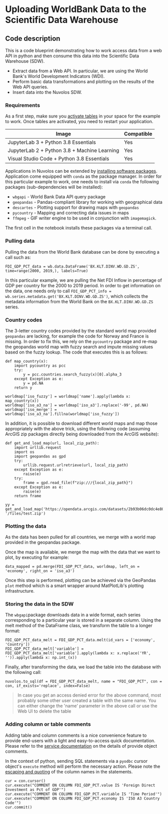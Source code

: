 # Uploading WorldBank Data to the Scientific Data Warehouse

## Code description

This is a code blueprint demonstrating how to work access data from a web API in python and then consume this data into the Scientific Data Warehouse (SDW).

* Extract data from a Web API. In particular, we are using the World Bank's World Development Indicators (WDI).
* Perform basic data transformations and plotting on the results of the Web API queries.
* Insert data into the Nuvolos SDW.

### Requirements

As a first step, make sure you [activate tables](https://docs.nuvolos.cloud/data/the-table-view#activating-tables) in your space for the example to work. Once tables are activated, you need to restart your application.

| Image      | Compatible |
| ----------- | ----------- |
| JupyterLab 3 + Python 3.8 Essentials      | Yes      |
| JupyterLab 2 + Python 3.8 + Machine Learning | Yes       |
| Visual Studio Code + Python 3.8 Essentials| Yes |


Applications in Nuvolos can be extended by [installing software packages](https://docs.nuvolos.cloud/getting-started/work-with-applications/install-a-software-package). Application come equipped with `conda` as the package manager. In order for this particular example to work, one needs to install via `conda` the following packages (sub-dependencies will be installed):

* `wbgapi` - World Bank Data API query package
* `geopandas` - Pandas\-compliant library for working with geographical data
* `descartes` - Plotting support for drawing maps with `geopandas`
* `pycountry` - Mapping and correcting data issues in maps
* `ffmpeg` - GIF writer engine to be used in conjunction with `imagemagick`.

The first cell in the notebook installs these packages via a terminal call.

### Pulling data

Pulling the data from the World Bank database can be done by executing a call such as:

```
FDI_GDP_PCT_data = wb.data.DataFrame('BX.KLT.DINV.WD.GD.ZS', time=range(2000, 2019,), labels=True)
```

In this particular example, we are pulling the Net FDI Inflow in percentage of GDP per country for the 2000 to 2019 period. In order to get information on the data, one needs only to call `FDI_GDP_PCT_info = wb.series.metadata.get('BX.KLT.DINV.WD.GD.ZS')`, which collects the metadata information from the World Bank on the `BX.KLT.DINV.WD.GD.ZS` series.

### Country codes

The 3-letter country codes provided by the standard world map provided `geopandas` are lacking, for example the code for Norway and France is missing. In order to fix this, we rely on the `pycountry` package and re-map the geopandas world map with fuzzy search and impute missing values based on the fuzzy lookup. The code that executes this is as follows:

```
def map_country(x):
    import pycountry as pcc
    try:
        y = pcc.countries.search_fuzzy(x)[0].alpha_3
    except Exception as e:
        y = pd.NA
    return y

worldmap['iso_fuzzy'] = worldmap['name'].apply(lambda x: map_country(x))
worldmap['iso_a3_na'] = worldmap['iso_a3'].replace('-99', pd.NA)
worldmap['iso_merge'] = worldmap['iso_a3_na'].fillna(worldmap['iso_fuzzy'])

```

In addition, it is possible to download different world maps and map those appropriately with the above trick, using the following code (assuming ArcGIS zip packages directly being downloaded from the ArcGIS website):

```
def get_and_load_map(url, local_zip_path):
    import urllib.request
    import os
    import geopandas as gpd
    try:
        urllib.request.urlretrieve(url, local_zip_path)
    except Exception as e:
        raise(e)   
    try:
        frame = gpd.read_file(f"zip:///{local_zip_path}")
    except Exception as e:
        raise(e)  
    return frame

yy = get_and_load_map('https://opendata.arcgis.com/datasets/2b93b06dc0dc4e809d3c8db5cb96ba69_0.zip', '/files/test.zip')
```

### Plotting the data

As the data has been pulled for all countries, we merge with a world map provided in the geopandas package.

Once the map is available, we merge the map with the data that we want to plot, by executing for example:

```
data_mapped = pd.merge(FDI_GDP_PCT_data, worldmap, left_on = 'economy', right_on = 'iso_a3')
```

Once this step is performed, plotting can be achieved via the GeoPandas `plot` method which is a smart wrapper around MatPlotLib's plotting infrastructure.

### Storing the data in the SDW

The `wbgapi`package downloads data in a wide format, each series corresponding to a particular year is stored in a separate column. Using the melt method of the DataFrame class, we transform the table to a longer format:

```
FDI_GDP_PCT_data_melt = FDI_GDP_PCT_data.melt(id_vars = ['economy', 'Country'])
FDI_GDP_PCT_data_melt['variable'] = FDI_GDP_PCT_data_melt['variable'].apply(lambda x: x.replace('YR', '')).apply(lambda x: np.int_(x))
```

Finally, after transforming the data, we load the table into the database with the following call:

```
nuvolos.to_sql(df = FDI_GDP_PCT_data_melt, name = "FDI_GDP_PCT", con = con, if_exists='replace', index=False)
```

> In case you get an access denied error for the above command, most probably some other user created a table with the same name. You can either change the 'name' parameter in the above call or use the Web UI to delete the table

### Adding column or table comments

Adding table and column comments is a nice convenience feature to provide end-users with a light and easy-to-access quick documentation. Please refer to the [service documentation](https://docs.snowflake.com/en/sql-reference/sql/comment.html) on the details of provide object comments.

In the context of python, sending SQL statements via a `pyodbc` cursor object's `execute` method will perform the necessary action. Please note the [escaping and quoting](https://docs.snowflake.com/en/sql-reference/identifiers-syntax.html) of the column names in the statements.

```
cur = con.cursor()
cur.execute("COMMENT ON COLUMN FDI_GDP_PCT.value IS 'Foreign Direct Investment as Pct of GDP'")
cur.execute("COMMENT ON COLUMN FDI_GDP_PCT.variable IS 'Time Period'")
cur.execute("COMMENT ON COLUMN FDI_GDP_PCT.economy IS 'ISO A3 Country Code'")
cur.commit()
```
